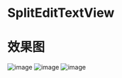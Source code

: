 # SplitEditTextView
# 效果图
![image](https://github.com/Chen-keeplearn/SplitEditTextView/blob/other/screenshot/SplitEditTextView.gif)
![image](https://github.com/Chen-keeplearn/SplitEditTextView/blob/other/screenshot/SplitEditTextView_Screenshot_0.jpg)
![image](https://github.com/Chen-keeplearn/SplitEditTextView/blob/other/screenshot/SplitEditTextView_Screenshot_1.jpg)

